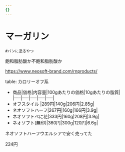 ```yaml
---
{}
---
```

# マーガリン

`#パンに塗るやつ`

飽和脂肪酸か不飽和脂肪酸か

https://www.neosoft-brand.com/rnproducts/

table: カロリーオフ系  
- 商品|価格|内容量|100gあたりの価格|10gあたりの脂質|  
|—–|—–|—–|—–|—–|  
- オフスタイル |289円|140g|206円|2.85g|  
- ネオソフトハーフ|267円|160g|166円|3.9g|  
- ネオソフトベに花|333円|160g|208円|3.9g|  
- ネオソフト(無印)|360円|300g|120円|6.6g|  

ネオソフトハーフウエルシアで安く売ってた

224円